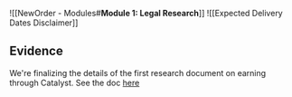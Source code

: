 ![[NewOrder - Modules#**Module 1: Legal Research**]]
![[Expected Delivery Dates Disclaimer]]

## Evidence

We're finalizing the details of the first research document on earning through Catalyst. See the doc [here](https://docs.google.com/document/d/1mt8JVmvDaBhPeE04fW4k8l5GiuegQb4W/edit#heading=h.ci2uqeho9a48) 